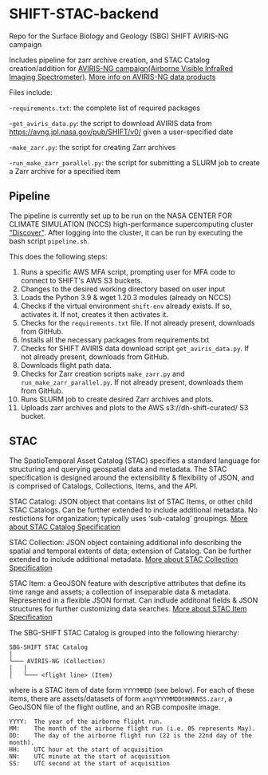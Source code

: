 # SHIFT-STAC-backend
Repo for the Surface Biology and Geology (SBG) SHIFT AVIRIS-NG campaign

Includes pipeline for zarr archive creation, and STAC Catalog creation/addition for [AVIRIS-NG campaign(Airborne Visible InfraRed Imaging Spectrometer)](https://avirisng.jpl.nasa.gov). [More info on AVIRIS-NG data products](https://avirisng.jpl.nasa.gov/dataportal/)

Files include:

-`requirements.txt`: the complete list of required packages

-`get_aviris_data.py`: the script to download AVIRIS data from https://avng.jpl.nasa.gov/pub/SHIFT/v0/ given a user-specified date

-`make_zarr.py`: the script for creating Zarr archives 

-`run_make_zarr_parallel.py`: the script for submitting a SLURM job to create a Zarr archive for a specified item

## Pipeline

The pipeline is currently set up to be run on the NASA CENTER FOR CLIMATE SIMULATION (NCCS) high-performance supercomputing cluster ["Discover"](https://www.nccs.nasa.gov/systems/discover). After logging into the cluster, it can be run by executing the bash script `pipeline.sh`. 

This does the following steps:
1. Runs a specific AWS MFA script, prompting user for MFA code to connect to SHIFT's AWS S3 buckets.
2. Changes to the desired working directory based on user input
3. Loads the Python 3.9 & wget 1.20.3 modules (already on NCCS)
4. Checks if the virtual environment `shift-env` already exists. If so, activates it. If not, creates it then activates it.
6. Checks for the `requirements.txt` file. If not already present, downloads from GitHub.
7. Installs all the necessary packages from requirements.txt
8. Checks for SHIFT AVIRIS data download script `get_aviris_data.py`. If not already present, downloads from GitHub.
9. Downloads flight path data.
10. Checks for Zarr creation scripts `make_zarr.py` and `run_make_zarr_parallel.py`. If not already present, downloads them from GitHub.
11. Runs SLURM job to create desired Zarr archives and plots.
12. Uploads zarr archives and plots to the AWS s3://dh-shift-curated/ S3 bucket.

## STAC
The SpatioTemporal Asset Catalog (STAC) specifies a standard language for structuring and querying geospatial data and metadata. The STAC specification is designed around the extensibility & flexibility of JSON, and is comprised of Catalogs, Collections, Items, and the API.

STAC Catalog: JSON object that contains list of STAC Items, or other child STAC Catalogs. Can be further extended to include additional metadata. No restictions for organization; typically uses ‘sub-catalog’ groupings. [More about STAC Catalog Specification](https://github.com/radiantearth/stac-spec/tree/master/catalog-spec)

STAC Collection: JSON object containing additional info describing the spatial and temporal extents of data; extension of Catalog. Can be further extended to include additional metadata. [More about STAC Collection Specification](https://github.com/radiantearth/stac-spec/blob/master/collection-spec/collection-spec.md)

STAC Item: a GeoJSON feature with descriptive attributes that define its time range and assets; a collection of inseparable data & metadata. Represented in a flexible JSON format. Can indlude additonal fields & JSON structures for further customizing data searches. [More about STAC Item Specification](https://github.com/radiantearth/stac-spec/blob/master/item-spec/item-spec.md)

The SBG-SHIFT STAC Catalog is grouped into the following hierarchy:
```
SBG-SHIFT STAC Catalog 
│
└─── AVIRIS-NG (Collection)
│   │
│   └─── <flight line> (Item)
```
where <flight line> is a STAC item of date form `YYYYMMDD` (see below). For each of these items, there are assets/datasets of form `angYYYYMMDDtHHNNSS.zarr`, a GeoJSON file of the flight outline, and an RGB composite image. 
```  
YYYY:  The year of the airborne flight run.
MM:    The month of the airborne flight run (i.e. 05 represents May).
DD:    The day of the airborne flight run (22 is the 22nd day of the month).
HH:    UTC hour at the start of acquisition
NN:    UTC minute at the start of acquisition
SS:    UTC second at the start of acquisition
```  
